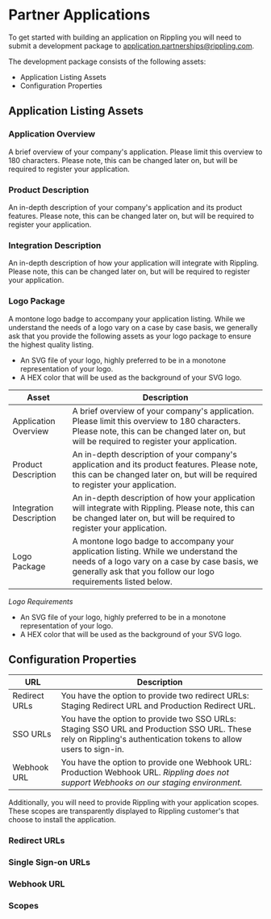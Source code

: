 # Partner Applications

To get started with building an application on Rippling you will need to submit a development package to application.partnerships@rippling.com.

The development package consists of the following assets:

- Application Listing Assets
- Configuration Properties

## Application Listing Assets

### Application Overview

A brief overview of your company's application. Please limit this overview to 180 characters. Please note, this can be changed later on, but will be required to register your application.

### Product Description

An in-depth description of your company's application and its product features. Please note, this can be changed later on, but will be required to register your application.

### Integration Description

An in-depth description of how your application will integrate with Rippling. Please note, this can be changed later on, but will be required to register your application.

### Logo Package

A montone logo badge to accompany your application listing. While we understand the needs of a logo vary on a case by case basis, we generally ask that you provide the following assets as your logo package to ensure the highest quality listing.

- An SVG file of your logo, highly preferred to be in a monotone representation of your logo.
- A HEX color that will be used as the background of your SVG logo.


Asset                   | Description
------------------------|-------------------------------------------------------------------------------------------------------------------------------------------------------------------------------------------------------------------------------------------------------------------------------------------------------------------------------------------------------------------------------------------------------------------------------------------------
Application Overview    | A brief overview of your company's application. Please limit this overview to 180 characters. Please note, this can be changed later on, but will be required to register your application.
Product Description     | An in-depth description of your company's application and its product features. Please note, this can be changed later on, but will be required to register your application.
Integration Description | An in-depth description of how your application will integrate with Rippling. Please note, this can be changed later on, but will be required to register your application.
Logo Package            | A montone logo badge to accompany your application listing. While we understand the needs of a logo vary on a case by case basis, we generally ask that you follow our logo requirements listed below.

*Logo Requirements*
- An SVG file of your logo, highly preferred to be in a monotone representation of your logo. 
- A HEX color that will be used as the background of your SVG logo.

## Configuration Properties

URL           | Description
--------------|---------------------------------------------------------------------------------------------------------------------------------------
Redirect URLs | You have the option to provide two redirect URLs: Staging Redirect URL and Production Redirect URL.
SSO URLs      | You have the option to provide two SSO URLs: Staging SSO URL and Production SSO URL. These rely on Rippling's authentication tokens to allow users to sign-in.
Webhook URL  |  You have the option to provide one Webhook URL: Production Webhook URL. *Rippling does not support Webhooks on our staging environment.*

Additionally, you will need to provide Rippling with your application scopes. These scopes are transparently displayed to Rippling customer's that choose to install the application.

### Redirect URLs

### Single Sign-on URLs

### Webhook URL

### Scopes